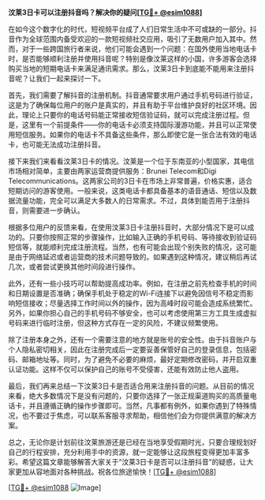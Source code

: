**汶莱3日卡可以注册抖音吗？解决你的疑问[[TG💪+ @esim1088](https://t.me/s/esim1088)]**

在如今这个数字化的时代，短视频平台成了人们日常生活中不可或缺的一部分。抖音作为全球范围内备受欢迎的一款短视频社交应用，吸引了无数用户加入其中。然而，对于一些跨国旅行者来说，他们可能会遇到一个问题：在国外使用当地电话卡时，是否能够顺利注册并使用抖音呢？特别是像汶莱这样的小国，许多游客会选择购买当地的短期电话卡来满足通讯需求。那么，汶莱3日卡到底能不能用来注册抖音呢？让我们一起来探讨一下。

首先，我们需要了解抖音的注册机制。抖音通常要求用户通过手机号码进行验证，这是为了确保每位用户的账户是真实的，并且有助于平台维护良好的社区环境。因此，理论上只要你的电话号码能正常接收短信验证码，就可以完成注册过程。但是，这里有一个前提条件——你的电话卡必须支持国际漫游功能，并且可以正常使用短信服务。如果你的电话卡不具备这些条件，那么即使它是一张合法有效的电话卡，也可能无法成功注册抖音。

接下来我们来看看汶莱3日卡的情况。汶莱是一个位于东南亚的小型国家，其电信市场相对简单，主要由两家运营商提供服务：Brunei Telecom和Digi Telecommunications。这两家公司的3日卡在市场上非常普遍，价格实惠，适合短期访问的游客使用。一般来说，这类电话卡都具备基本的语音通话、短信以及数据流量功能，完全可以满足大多数人的日常需求。不过，具体到能否用于注册抖音，则需要进一步确认。

根据多位用户的反馈来看，在使用汶莱3日卡注册抖音时，大部分情况下是可以成功的。只要你按照正常的步骤操作，比如输入正确的手机号码、等待接收到验证码短信等，就能顺利完成注册流程。当然，也有可能会出现个别失败的情况，这可能是由于网络延迟或者运营商的技术问题导致的。如果遇到这种情况，建议稍后再试几次，或者尝试更换其他时间段进行操作。

此外，还有一些小技巧可以帮助提高成功率。例如，在注册之前先检查手机的时间和日期设置是否准确；确保手机处于稳定的Wi-Fi连接下以避免因信号不稳定而影响短信接收；尽量选择工作时间以外的操作，因为高峰时段可能会造成系统繁忙。另外，如果你担心自己的手机号码不够安全，也可以考虑使用第三方工具生成虚拟号码来进行临时注册，但这种方式存在一定的风险，不建议频繁使用。

除了注册本身之外，还有一个需要注意的地方就是账号的安全性。由于抖音账户与个人隐私密切相关，因此在注册完成后一定要妥善保管好自己的登录信息，包括密码、邮箱地址等。同时，为了避免不必要的麻烦，最好定期修改密码，并开启双重认证功能。这样不仅可以保护自己的账号不受侵害，还能有效防止他人盗用。

最后，我们再来总结一下汶莱3日卡是否适合用来注册抖音的问题。从目前的情况来看，绝大多数情况下是没有问题的，只要你选择了一张正规渠道购买的高质量电话卡，并且遵循正确的操作步骤即可。当然，凡事都有例外，如果你遇到了特殊情况，也不要过于焦虑，可以联系客服寻求帮助，相信他们会为你提供满意的解决方案。

总之，无论你是计划前往汶莱旅游还是已经在当地享受假期时光，只要合理规划好自己的行程安排，充分利用手中的资源，就一定能够让这段旅程变得更加丰富多彩。希望这篇文章能够解答大家关于“汶莱3日卡是否可以注册抖音”的疑惑，让大家更加从容地面对各种挑战。祝各位旅途愉快！[[TG💪+ @esim1088](https://t.me/s/esim1088)]

[[TG💪+ @esim1088](https://t.me/s/esim1088) ![Image](https://i.postimg.cc/4NQfJmqS/Snipaste-2025-05-13-00-14-12.png)]